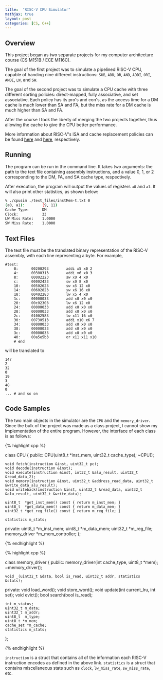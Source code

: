 ```yaml
---
title:  "RISC-V CPU Simulator"
mathjax: true
layout: post
categories: [CS, C++]
---
```


## Overview

This project began as two separate projects for my computer architecture course (CS M151B / ECE M116C).

The goal of the first project was to simulate a pipelined RISC-V CPU, capable of handing nine different instructions: `SUB`, `ADD`, `OR`, `AND`, `ADDI`, `ORI`, `ANDI`, `LW`, and `SW`.

The goal of the second project was to simulate a CPU cache with three different sorting policies: direct-mapped, fully associative, and set associative.
Each policy has its pro's and con's, as the access time for a DM cache is much lower than SA and FA, but the miss rate for a DM cache is much higher than SA and FA.

After the course I took the liberty of merging the two projects together, thus allowing the cache to give the CPU better performance.

More information about RISC-V's ISA and cache replacement policies can be found [here](https://riscv.org/wp-content/uploads/2017/05/riscv-spec-v2.2.pdf) and [here](https://en.wikipedia.org/wiki/Cache_replacement_policies), respectively.

## Running

The program can be run in the command line.
It takes two arguments: the path to the text file containing assembly instructions, and a value 0, 1, or 2 corresponding to the DM, FA, and SA cache type, respectively.

After execution, the program will output the values of registers `a0` and `a1`.
It will also print other statistics, as shown below:
```bash
% ./cpusim ./text_files/instMem-t.txt 0           
(a0, a1):        (9, 11)
Cache Type:      DM
Clock:           33
LW Miss Rate:    1.0000
SW Miss Rate:    1.0000
```

## Text Files

The text file must be the translated binary representation of the RISC-V assembly, with each line representing a byte.
For example,
```
#test:
	0:		00200293		addi x5 x0 2
	4:		00300313		addi x6 x0 3
	8:		00002223		sw x0 4 x0
	c:		00002423		sw x0 8 x0
	10:		00502623		sw x5 12 x0
	14:		00602823		sw x6 16 x0
	18:		00402283		lw x5 4 x0
	1c:		00000033		add x0 x0 x0
	20:		00c02303		lw x6 12 x0
	24:		00000033		add x0 x0 x0
	28:		00000033		add x0 x0 x0
	2c:		01002583		lw x11 16 x0
	30:		00730513		addi x10 x6 7
	34:		00000033		add x0 x0 x0
	38:		00000033		add x0 x0 x0
	3c:		00000033		add x0 x0 x0
	40:		00a5e5b3		or x11 x11 x10
	# end
```
will be translated to
```
147
2
32
0
19
3
48
0
... # and so on
```

## Code Samples

The two main objects in the simulator are the `CPU` and the `memory_driver`.
Since the bulk of the project was made as a class project, I cannot show my implementation of the entire program.
However, the interface of each class is as follows:

{% highlight cpp %}

class CPU {
public:
    CPU(uint8_t *inst_mem, uint32_t cache_type);
    ~CPU();

    void fetch(instruction &inst, uint32_t pc);
    void decode(instruction &inst);
    void execute(instruction &inst, int32_t &alu_result, uint32_t &read_data_2);
    void memory(instruction &inst, uint32_t &address_read_data, uint32_t &write_data_alu_result);
    void writeback(instruction &inst, uint32_t &read_data, uint32_t &alu_result, uint32_t &write_data);

    uint8_t  *get_inst_mem() const { return m_inst_mem; }
    uint8_t  *get_data_mem() const { return m_data_mem; }
    uint32_t *get_reg_file() const { return m_reg_file; }

    statistics m_stats;
private:
    uint8_t  *m_inst_mem;
    uint8_t  *m_data_mem;
    uint32_t *m_reg_file;
    memory_driver *m_mem_controller;
};

{% endhighlight %}

{% highlight cpp %}

class memory_driver {
public:
    memory_driver(int cache_type, uint8_t *mem);
    ~memory_driver();

    void _(uint32_t &data, bool is_read, uint32_t addr, statistics &stats);

private:
    void load_word();
    void store_word();
    void update(int current_lru, int set);
    void evict();
    bool search(bool is_read);

    int m_status;
    uint32_t m_data;
    uint32_t m_addr;
    uint8_t  m_type;
    uint8_t *m_mem;
    cache_set *m_cache;
    statistics m_stats;
};

{% endhighlight %}

`instruction` is a struct that contains all of the information each RISC-V instruction encodes as defined in the above link.
`statistics` is a struct that contains miscellaneous stats such as `clock`, `lw_miss_rate`, `sw_miss_rate`, etc.